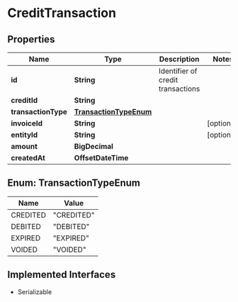 

# CreditTransaction


## Properties

| Name | Type | Description | Notes |
|------------ | ------------- | ------------- | -------------|
|**id** | **String** | Identifier of credit transactions |  |
|**creditId** | **String** |  |  |
|**transactionType** | [**TransactionTypeEnum**](#TransactionTypeEnum) |  |  |
|**invoiceId** | **String** |  |  [optional] |
|**entityId** | **String** |  |  [optional] |
|**amount** | **BigDecimal** |  |  |
|**createdAt** | **OffsetDateTime** |  |  |



## Enum: TransactionTypeEnum

| Name | Value |
|---- | -----|
| CREDITED | &quot;CREDITED&quot; |
| DEBITED | &quot;DEBITED&quot; |
| EXPIRED | &quot;EXPIRED&quot; |
| VOIDED | &quot;VOIDED&quot; |


## Implemented Interfaces

* Serializable


